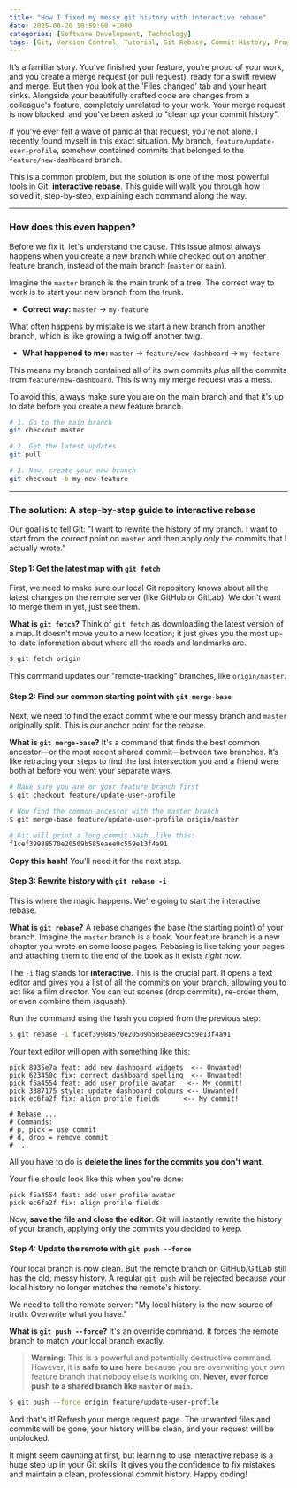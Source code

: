 ```yaml
---
title: "How I fixed my messy git history with interactive rebase"
date: 2025-08-20 10:59:08 +1000
categories: [Software Development, Technology]
tags: [Git, Version Control, Tutorial, Git Rebase, Commit History, Programming, DevOps]
---
```


It’s a familiar story. You’ve finished your feature, you’re proud of your work, and you create a merge request (or pull request), ready for a swift review and merge. But then you look at the 'Files changed' tab and your heart sinks. Alongside your beautifully crafted code are changes from a colleague's feature, completely unrelated to your work. Your merge request is now blocked, and you've been asked to "clean up your commit history".

If you’ve ever felt a wave of panic at that request, you're not alone. I recently found myself in this exact situation. My branch, `feature/update-user-profile`, somehow contained commits that belonged to the `feature/new-dashboard` branch.

This is a common problem, but the solution is one of the most powerful tools in Git: **interactive rebase**. This guide will walk you through how I solved it, step-by-step, explaining each command along the way.

***

### How does this even happen?

Before we fix it, let's understand the cause. This issue almost always happens when you create a new branch while checked out on another feature branch, instead of the main branch (`master` or `main`).

Imagine the `master` branch is the main trunk of a tree. The correct way to work is to start your new branch from the trunk.

* **Correct way:** `master` -> `my-feature`

What often happens by mistake is we start a new branch from another branch, which is like growing a twig off another twig.

* **What happened to me:** `master` -> `feature/new-dashboard` -> `my-feature`

This means my branch contained all of its own commits *plus* all the commits from `feature/new-dashboard`. This is why my merge request was a mess.

To avoid this, always make sure you are on the main branch and that it's up to date before you create a new feature branch.

```bash
# 1. Go to the main branch
git checkout master

# 2. Get the latest updates
git pull

# 3. Now, create your new branch
git checkout -b my-new-feature
````

-----

### The solution: A step-by-step guide to interactive rebase

Our goal is to tell Git: "I want to rewrite the history of my branch. I want to start from the correct point on `master` and then apply *only* the commits that I actually wrote."

#### Step 1: Get the latest map with `git fetch`

First, we need to make sure our local Git repository knows about all the latest changes on the remote server (like GitHub or GitLab). We don't want to merge them in yet, just see them.

**What is `git fetch`?** Think of `git fetch` as downloading the latest version of a map. It doesn't move you to a new location; it just gives you the most up-to-date information about where all the roads and landmarks are.

```bash
$ git fetch origin
```

This command updates our "remote-tracking" branches, like `origin/master`.

#### Step 2: Find our common starting point with `git merge-base`

Next, we need to find the exact commit where our messy branch and `master` originally split. This is our anchor point for the rebase.

**What is `git merge-base`?** It's a command that finds the best common ancestor—or the most recent shared commit—between two branches. It’s like retracing your steps to find the last intersection you and a friend were both at before you went your separate ways.

```bash
# Make sure you are on your feature branch first
$ git checkout feature/update-user-profile

# Now find the common ancestor with the master branch
$ git merge-base feature/update-user-profile origin/master

# Git will print a long commit hash, like this:
f1cef39988570e20509b585eaee9c559e13f4a91
```

**Copy this hash\!** You'll need it for the next step.

#### Step 3: Rewrite history with `git rebase -i`

This is where the magic happens. We're going to start the interactive rebase.

**What is `git rebase`?** A rebase changes the base (the starting point) of your branch. Imagine the `master` branch is a book. Your feature branch is a new chapter you wrote on some loose pages. Rebasing is like taking your pages and attaching them to the end of the book as it exists *right now*.

The `-i` flag stands for **interactive**. This is the crucial part. It opens a text editor and gives you a list of all the commits on your branch, allowing you to act like a film director. You can cut scenes (drop commits), re-order them, or even combine them (squash).

Run the command using the hash you copied from the previous step:

```bash
$ git rebase -i f1cef39988570e20509b585eaee9c559e13f4a91
```

Your text editor will open with something like this:

```editor
pick 8935e7a feat: add new dashboard widgets  <-- Unwanted!
pick 623450c fix: correct dashboard spelling  <-- Unwanted!
pick f5a4554 feat: add user profile avatar   <-- My commit!
pick 3387175 style: update dashboard colours <-- Unwanted!
pick ec6fa2f fix: align profile fields      <-- My commit!

# Rebase ...
# Commands:
# p, pick = use commit
# d, drop = remove commit
# ...
```

All you have to do is **delete the lines for the commits you don't want**.

Your file should look like this when you're done:

```editor
pick f5a4554 feat: add user profile avatar
pick ec6fa2f fix: align profile fields
```

Now, **save the file and close the editor**. Git will instantly rewrite the history of your branch, applying only the commits you decided to keep.

#### Step 4: Update the remote with `git push --force`

Your local branch is now clean. But the remote branch on GitHub/GitLab still has the old, messy history. A regular `git push` will be rejected because your local history no longer matches the remote's history.

We need to tell the remote server: "My local history is the new source of truth. Overwrite what you have."

**What is `git push --force`?** It's an override command. It forces the remote branch to match your local branch exactly.

> **Warning:** This is a powerful and potentially destructive command. However, it is **safe to use here** because you are overwriting your *own* feature branch that nobody else is working on. **Never, ever force push to a shared branch like `master` or `main`.**

```bash
$ git push --force origin feature/update-user-profile
```

And that's it\! Refresh your merge request page. The unwanted files and commits will be gone, your history will be clean, and your request will be unblocked.

It might seem daunting at first, but learning to use interactive rebase is a huge step up in your Git skills. It gives you the confidence to fix mistakes and maintain a clean, professional commit history. Happy coding\!

```
```